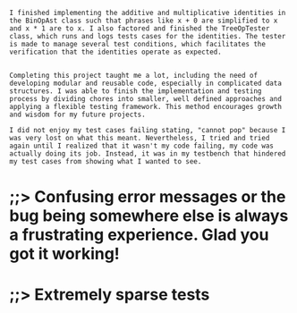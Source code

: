 

	I finished implementing the additive and multiplicative identities in the BinOpAst class such that phrases like x + 0 are simplified to x and x * 1 are to x. I also factored and finished the TreeOpTester class, which runs and logs tests cases for the identities. The tester is made to manage several test conditions, which facilitates the verification that the identities operate as expected.


	Completing this project taught me a lot, including the need of developing modular and reusable code, especially in complicated data structures. I was able to finish the implementation and testing process by dividing chores into smaller, well defined approaches and applying a flexible testing framework. This method encourages growth and wisdom for my future projects. 

	I did not enjoy my test cases failing stating, "cannot pop" because I was very lost on what this meant. Nevertheless, I tried and tried again until I realized that it wasn't my code failing, my code was actually doing its job. Instead, it was in my testbench that hindered my test cases from showing what I wanted to see. 

# ;;> Confusing error messages or the bug being somewhere else is always a frustrating experience. Glad you got it working!

# ;;> Extremely sparse tests 
